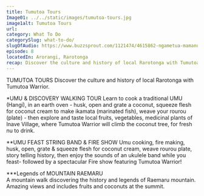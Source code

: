 ```yaml
---
title: Tumutoa Tours
Image01: ../../static/images/tumutoa-tours.jpg
image1alt: Tumutoa Tours
url: 
category: What To Do
categorySlug: what-to-do/
slugOfAudio: https://www.buzzsprout.com/1121474/4615862-ngametua-mamanu-mania-clarke-mamanu-tumutoa-warrior-tours.mp3
episode: 8
locatedIn: Arorangi, Rarotonga
recap: Discover the culture and history of local Rarotonga with Tumutoa Warrior. 
---
```


TUMUTOA TOURS
Discover the culture and history of local Rarotonga with Tumutoa Warrior.

*UMU & DISCOVERY WALKING TOUR
Learn to cook a traditional UMU (Hangi), in an earth oven - husk, open and grate a coconut, squeeze flesh for coconut cream to make ikamata (marinated fish), weave your rourou (plate) - then explore and taste local fruits, vegetables, medicinal plants of Inave Village, where Tumutoa Warrior will climb the coconut tree, for fresh nu to drink.

**UMU FEAST STRING BAND & FIRE SHOW
Umu cooking, fire making, husk, open, grate & squeeze flesh for coconut cream, weave rourou plate, story telling history, then enjoy the sounds of an ukulele band while you feast- followed by a spectacular Fire show featuring Tumutoa Warrior! 

***Legends of MOUNTAIN RAEMARU  
A mountain walk discovering the history and legends of Raemaru mountain. Amazing views and includes fruits and coconuts at the summit.
